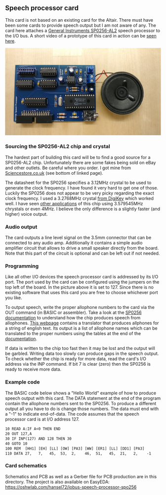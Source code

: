 ## Speech processor card

This card is not based on an existing card for the Altair. There
must have been some cards to provide speech output but I am not
aware of any.  The card here attaches a 
[General Instruments SP0256-AL2](https://en.wikipedia.org/wiki/General_Instrument_SP0256)
speech processor to the I/O bus. A short video of a prototype of this
card in action can be [seen here](https://youtu.be/eII_QtdnQuI).

![Speech processor card](speech_processor.jpg)

### Sourcing the SP0256-AL2 chip and crystal

The hardest part of building this card will be to find a good source
for a SP0256-AL2 chip. Unfortunately there are some fakes being sold on eBay
and other outlets. Be careful where you order. I got mine from 
[Sciencestore.co.uk](http://sciencestore.co.uk/acatalog/Electronics.html)
(see bottom of linked page).

The datasheet for the SP0256 specifies a 3.12MHz crystal to be used to generate
the clock frequency. I have found it very hard to get one of those. Luckily the
SP0256 does not appear to be very picky regarding the exact clock frequency. I used a
3.2768MHz crystal [from DigiKey](https://www.digikey.com/en/products/detail/iqd-frequency-products/LFXTAL024985BULK/8633731)
which worked well. I have seen [other applications](https://www.instructables.com/Arduino-Vintage-Speech-Chip)
of this chip using 3.579545MHz chrystals or even 4MHz.
I believe the only difference is a slightly faster (and higher) voice output.

### Audio output

The card outputs a line level signal on the 3.5mm connector that can be
connected to any audio amp. Additionally it contains a simple audio amplifier
circuit that allows to drive a small speaker directly from the board. Note
that this part of the circuit is optional and can be left out if not needed.

### Programming

Like all other I/O devices the speech processor card is addressed by its I/O
port. The port used by the card can be configured using the jumpers on the
top left of the board. In the picture above it is set to 127.  Since there is
no existing software that uses this card you are free to choose whichever port
you like.

To output speech, write the proper allophone numbers to the card via the OUT command
(in BASIC or assembler). Take a look at the [SP0256 documentation](doc/sp0256.pdf) to understand
how the chip produces speech from allophones. [This webpage](https://greg-kennedy.com/sp0256-tts)
contains a translator that produces allphones for a string of english text. Its
output is a list of allophone names which can be translated to the proper numbers
using the tables at the end of the [documentation](doc/sp0256.pdf).

If data is written to the chip too fast then it may be lost and the output will
be garbled. Writing data too slowly can produce gaps in the speech output. 
To check whether the chip is ready for more data, read the card's I/O address via
the INP command. If bit 7 is clear (zero) then the SP0256 is ready to receive more data.

### Example code

The BASIC code below shows a "Hello World" example of how to produce speech output
with this card. The DATA statement at the end of the program contain the allophone
numbers sent to the SP0256. To produce a different output all you have to do is change
those numbers. The data must end with a "-1" to indicate end-of-data. 
The code assumes that the speech processor card is at I/O address 127.

```
10 READ A:IF A<0 THEN END
20 OUT 127,A
30 IF INP(127) AND 128 THEN 30
40 GOTO 10
100 REM  [HH1] [EH] [LL] [OW] [PA3] [WW] [ER1] [LL] [DD1] [PA3]
110 DATA 27,   7,   45,  53,  2,    46,  51,   45,  21,   2,    -1  
```

### Card schematics

Schematics and PCB as well as a Gerber file for PCB production are in this directory. 
The project is also available on EasyEDA: https://oshwlab.com/hansel72/iobus-speech-processor-spo256
